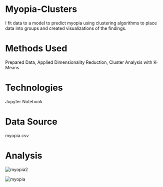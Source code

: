 # Myopia-Clusters
I fit data to a model to predict myopia using clustering algorithms to place data into groups and created visualizations of the findings.

# Methods Used
Prepared Data, Applied Dimensionality Reduction, Cluster Analysis with K-Means

# Technologies
Jupyter Notebook

# Data Source
myopia.csv

# Analysis
![myopia2](https://user-images.githubusercontent.com/99835613/181631912-1c0361f8-6f99-4312-86c2-585e1083d378.png)


![myopia](https://user-images.githubusercontent.com/99835613/181631861-4a50e8a0-b3ac-4ae2-b359-22a7210f8f15.png)



